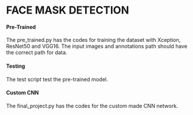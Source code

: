 # FACE MASK DETECTION

#### Pre-Trained
The pre_trained.py has the codes for training the dataset with Xception, ResNet50 and VGG16.
The input images and annotations path should have the correct path for data.

#### Testing
The test script test the pre-trained model.

#### Custom CNN
The final_project.py has the codes for the custom made CNN network.
